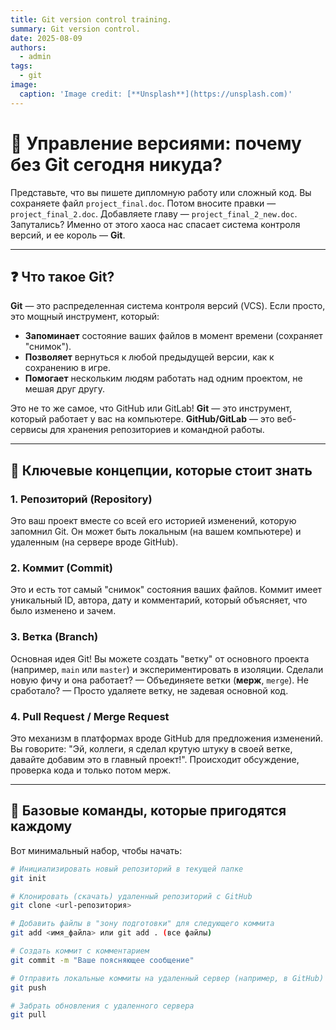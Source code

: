 ```yaml
---
title: Git version control training.
summary: Git version control.
date: 2025-08-09
authors:
  - admin
tags:
  - git
image:
  caption: 'Image credit: [**Unsplash**](https://unsplash.com)'
---
```


# 🧩 Управление версиями: почему без Git сегодня никуда?

Представьте, что вы пишете дипломную работу или сложный код. Вы сохраняете файл `project_final.doc`. Потом вносите правки — `project_final_2.doc`. Добавляете главу — `project_final_2_new.doc`. Запутались? Именно от этого хаоса нас спасает система контроля версий, и ее король — **Git**.

---

## ❓ Что такое Git?

**Git** — это распределенная система контроля версий (VCS). Если просто, это мощный инструмент, который:
*   **Запоминает** состояние ваших файлов в момент времени (сохраняет "снимок").
*   **Позволяет** вернуться к любой предыдущей версии, как к сохранению в игре.
*   **Помогает** нескольким людям работать над одним проектом, не мешая друг другу.

Это не то же самое, что GitHub или GitLab! **Git** — это инструмент, который работает у вас на компьютере. **GitHub/GitLab** — это веб-сервисы для хранения репозиториев и командной работы.

---

## 🧠 Ключевые концепции, которые стоит знать

### 1. Репозиторий (Repository)
Это ваш проект вместе со всей его историей изменений, которую запомнил Git. Он может быть локальным (на вашем компьютере) и удаленным (на сервере вроде GitHub).

### 2. Коммит (Commit)
Это и есть тот самый "снимок" состояния ваших файлов. Коммит имеет уникальный ID, автора, дату и комментарий, который объясняет, что было изменено и зачем.

### 3. Ветка (Branch)
Основная идея Git! Вы можете создать "ветку" от основного проекта (например, `main` или `master`) и экспериментировать в изоляции. Сделали новую фичу и она работает? — Объединяете ветки (**мерж**, `merge`). Не сработало? — Просто удаляете ветку, не задевая основной код.

### 4. Pull Request / Merge Request
Это механизм в платформах вроде GitHub для предложения изменений. Вы говорите: "Эй, коллеги, я сделал крутую штуку в своей ветке, давайте добавим это в главный проект!". Происходит обсуждение, проверка кода и только потом мерж.

---

## 🚀 Базовые команды, которые пригодятся каждому

Вот минимальный набор, чтобы начать:

```bash
# Инициализировать новый репозиторий в текущей папке
git init

# Клонировать (скачать) удаленный репозиторий с GitHub
git clone <url-репозитория>

# Добавить файлы в "зону подготовки" для следующего коммита
git add <имя_файла> или git add . (все файлы)

# Создать коммит с комментарием
git commit -m "Ваше поясняющее сообщение"

# Отправить локальные коммиты на удаленный сервер (например, в GitHub)
git push

# Забрать обновления с удаленного сервера
git pull
